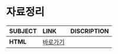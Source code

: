 # 자료정리

|SUBJECT|LINK|DISCRIPTION|
|:---|:---|:---|
|**HTML**|[바로가기](https://www.notion.so/HTML-07aef7c95db944e5a076cb231a765213)
